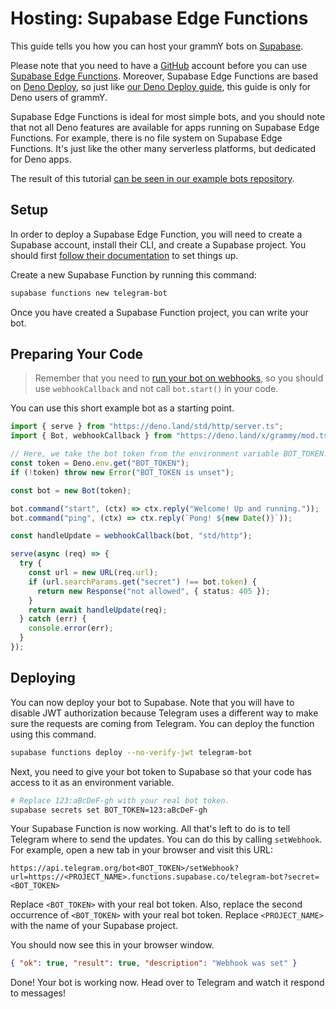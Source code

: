 # Hosting: Supabase Edge Functions

This guide tells you how you can host your grammY bots on [Supabase](https://supabase.com/).

Please note that you need to have a [GitHub](https://github.com) account before you can use [Supabase Edge Functions](https://supabase.com/docs/guides/functions).
Moreover, Supabase Edge Functions are based on [Deno Deploy](https://deno.com/deploy), so just like [our Deno Deploy guide](./deno-deploy.md), this guide is only for Deno users of grammY.

Supabase Edge Functions is ideal for most simple bots, and you should note that not all Deno features are available for apps running on Supabase Edge Functions.
For example, there is no file system on Supabase Edge Functions.
It's just like the other many serverless platforms, but dedicated for Deno apps.

The result of this tutorial [can be seen in our example bots repository](https://github.com/grammyjs/examples/tree/main/supabase-edge-functions).

## Setup

In order to deploy a Supabase Edge Function, you will need to create a Supabase account, install their CLI, and create a Supabase project.
You should first [follow their documentation](https://supabase.com/docs/guides/functions#prerequisites) to set things up.

Create a new Supabase Function by running this command:

```sh
supabase functions new telegram-bot
```

Once you have created a Supabase Function project, you can write your bot.

## Preparing Your Code

> Remember that you need to [run your bot on webhooks](../guide/deployment-types.md#how-to-use-webhooks), so you should use `webhookCallback` and not call `bot.start()` in your code.

You can use this short example bot as a starting point.

```ts
import { serve } from "https://deno.land/std/http/server.ts";
import { Bot, webhookCallback } from "https://deno.land/x/grammy/mod.ts";

// Here, we take the bot token from the environment variable BOT_TOKEN.
const token = Deno.env.get("BOT_TOKEN");
if (!token) throw new Error("BOT_TOKEN is unset");

const bot = new Bot(token);

bot.command("start", (ctx) => ctx.reply("Welcome! Up and running."));
bot.command("ping", (ctx) => ctx.reply(`Pong! ${new Date()}`));

const handleUpdate = webhookCallback(bot, "std/http");

serve(async (req) => {
  try {
    const url = new URL(req.url);
    if (url.searchParams.get("secret") !== bot.token) {
      return new Response("not allowed", { status: 405 });
    }
    return await handleUpdate(req);
  } catch (err) {
    console.error(err);
  }
});
```

## Deploying

You can now deploy your bot to Supabase.
Note that you will have to disable JWT authorization because Telegram uses a different way to make sure the requests are coming from Telegram.
You can deploy the function using this command.

```sh
supabase functions deploy --no-verify-jwt telegram-bot
```

Next, you need to give your bot token to Supabase so that your code has access to it as an environment variable.

```sh
# Replace 123:aBcDeF-gh with your real bot token.
supabase secrets set BOT_TOKEN=123:aBcDeF-gh
```

Your Supabase Function is now working.
All that's left to do is to tell Telegram where to send the updates.
You can do this by calling `setWebhook`.
For example, open a new tab in your browser and visit this URL:

```plaintext
https://api.telegram.org/bot<BOT_TOKEN>/setWebhook?url=https://<PROJECT_NAME>.functions.supabase.co/telegram-bot?secret=<BOT_TOKEN>
```

Replace `<BOT_TOKEN>` with your real bot token.
Also, replace the second occurrence of `<BOT_TOKEN>` with your real bot token.
Replace `<PROJECT_NAME>` with the name of your Supabase project.

You should now see this in your browser window.

```json
{ "ok": true, "result": true, "description": "Webhook was set" }
```

Done!
Your bot is working now.
Head over to Telegram and watch it respond to messages!
